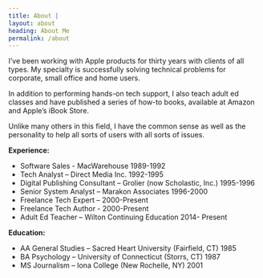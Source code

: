 ```yaml
---
title: About |
layout: about
heading: About Me
permalink: /about
---
```

I’ve been working with Apple products for thirty years with clients of all types. My specialty is successfully solving technical problems for corporate, small office and home users.

In addition to performing hands-on tech support, I also teach adult ed classes and have published a series of how-to books, available at Amazon and Apple’s iBook Store.

Unlike many others in this field, I have the common sense as well as the personality to help all sorts of users with all sorts of issues.

**Experience:**
* Software Sales - MacWarehouse 1989-1992
* Tech Analyst – Direct Media Inc. 1992-1995
* Digital Publishing Consultant – Grolier (now Scholastic, Inc.) 1995-1996
* Senior System Analyst – Marakon Associates 1996-2000
* Freelance Tech Expert – 2000-Present
* Freelance Tech Author - 2000-Present
* Adult Ed Teacher – Wilton Continuing Education  2014- Present

**Education:**
* AA General Studies – Sacred Heart University (Fairfield, CT) 1985
* BA Psychology – University of Connecticut (Storrs, CT) 1987
* MS Journalism – Iona College (New Rochelle, NY) 2001
